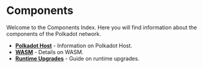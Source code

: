 # Components

Welcome to the Components Index. Here you will find information about the components of the Polkadot network.

<div class="grid cards" markdown>

- **[Polkadot Host](../learn-polkadot-host.md)** - Information on Polkadot Host.
- **[WASM](../learn-wasm.md)** - Details on WASM.
- **[Runtime Upgrades](../learn-runtime-upgrades.md)** - Guide on runtime upgrades.

</div>
